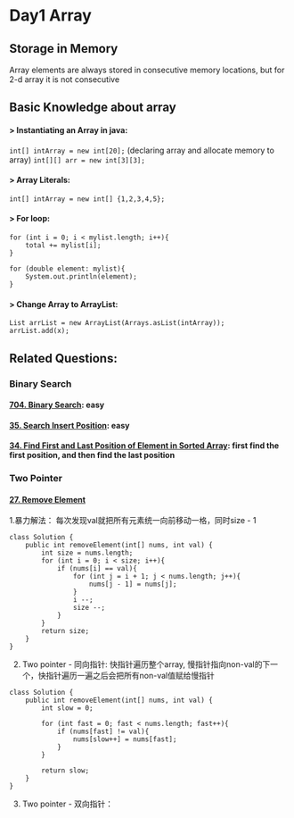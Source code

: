 # Day1 Array

##  Storage in Memory
Array elements are always stored in consecutive memory locations, but for 2-d array it is not consecutive

##  Basic Knowledge about array
#### > Instantiating an Array in java: 
`int[] intArray = new int[20];` (declaring array and allocate memory to array)
`int[][] arr = new int[3][3];`

#### > Array Literals:
`int[] intArray = new int[] {1,2,3,4,5};`
#### > For loop:
```
for (int i = 0; i < mylist.length; i++){
    total += mylist[i];
}

for (double element: mylist){
    System.out.println(element);
}
```
#### > Change Array to ArrayList:
```
List arrList = new ArrayList(Arrays.asList(intArray));
arrList.add(x);
```

## Related Questions:
### Binary Search
#### [704. Binary Search](https://leetcode.com/problems/binary-search/):  easy

#### [35. Search Insert Position](https://leetcode.com/problems/search-insert-position/description/): easy 

#### [34. Find First and Last Position of Element in Sorted Array](https://leetcode.com/problems/find-first-and-last-position-of-element-in-sorted-array/description/): first find the first position, and then find the last position


### Two Pointer
#### [27. Remove Element](https://leetcode.com/problems/remove-element/description/)

1.暴力解法： 每次发现val就把所有元素统一向前移动一格，同时size - 1
```
class Solution {
    public int removeElement(int[] nums, int val) {
        int size = nums.length;
        for (int i = 0; i < size; i++){
            if (nums[i] == val){
                for (int j = i + 1; j < nums.length; j++){
                    nums[j - 1] = nums[j]; 
                }
                i --;
                size --;
            }
        }
        return size;
    }
}
```
2. Two pointer - 同向指针: 
快指针遍历整个array, 慢指针指向non-val的下一个，快指针遍历一遍之后会把所有non-val值赋给慢指针
```
class Solution {
    public int removeElement(int[] nums, int val) {
        int slow = 0;

        for (int fast = 0; fast < nums.length; fast++){
            if (nums[fast] != val){
                nums[slow++] = nums[fast];
            }
        }

        return slow;
    }
}
```

3. Two pointer - 双向指针：
